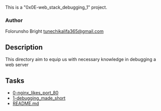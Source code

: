 This is a "0x0E-web_stack_debugging_1" project.

### Author
Folorunsho Bright <tunechikalifa365@gmail.com>

## Description
This directory aim to equip us with necessary knowledge in debugging a web server


## Tasks
* [0-nginx_likes_port_80](0-nginx_likes_port_80)
* [1-debugging_made_short](1-debugging_made_short)
* [README.md](README.md)
